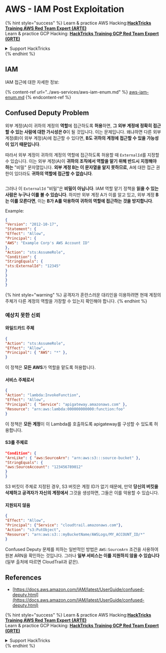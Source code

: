 # AWS - IAM Post Exploitation

{% hint style="success" %}
Learn & practice AWS Hacking:<img src="../../../.gitbook/assets/image (1) (1) (1) (1).png" alt="" data-size="line">[**HackTricks Training AWS Red Team Expert (ARTE)**](https://training.hacktricks.xyz/courses/arte)<img src="../../../.gitbook/assets/image (1) (1) (1) (1).png" alt="" data-size="line">\
Learn & practice GCP Hacking: <img src="../../../.gitbook/assets/image (2) (1).png" alt="" data-size="line">[**HackTricks Training GCP Red Team Expert (GRTE)**<img src="../../../.gitbook/assets/image (2) (1).png" alt="" data-size="line">](https://training.hacktricks.xyz/courses/grte)

<details>

<summary>Support HackTricks</summary>

* Check the [**subscription plans**](https://github.com/sponsors/carlospolop)!
* **Join the** 💬 [**Discord group**](https://discord.gg/hRep4RUj7f) or the [**telegram group**](https://t.me/peass) or **follow** us on **Twitter** 🐦 [**@hacktricks\_live**](https://twitter.com/hacktricks_live)**.**
* **Share hacking tricks by submitting PRs to the** [**HackTricks**](https://github.com/carlospolop/hacktricks) and [**HackTricks Cloud**](https://github.com/carlospolop/hacktricks-cloud) github repos.

</details>
{% endhint %}

## IAM

IAM 접근에 대한 자세한 정보:

{% content-ref url="../aws-services/aws-iam-enum.md" %}
[aws-iam-enum.md](../aws-services/aws-iam-enum.md)
{% endcontent-ref %}

## Confused Deputy Problem

외부 계정(A)이 귀하의 계정의 **역할**에 접근하도록 **허용**하면, **그 외부 계정에 정확히 접근할 수 있는 사람에 대한 가시성은 0**이 될 것입니다. 이는 문제입니다. 왜냐하면 다른 외부 계정(B)이 외부 계정(A)에 접근할 수 있다면, **B도 귀하의 계정에 접근할 수 있을 가능성이 있기 때문입니다**.

따라서 외부 계정이 귀하의 계정의 역할에 접근하도록 허용할 때 `ExternalId`를 지정할 수 있습니다. 이는 외부 계정(A)이 **귀하의 조직에서 역할을 맡기 위해 반드시 지정해야 하는** "비밀" 문자열입니다. **외부 계정 B는 이 문자열을 알지 못하므로**, A에 대한 접근 권한이 있더라도 **귀하의 역할에 접근할 수 없습니다**.

<figure><img src="../../../.gitbook/assets/image (95).png" alt=""><figcaption></figcaption></figure>

그러나 이 `ExternalId` "비밀"은 **비밀이 아닙니다**. IAM 역할 맡기 정책을 **읽을 수 있는 사람은 누구나 이를 볼 수 있습니다**. 하지만 외부 계정 A가 이를 알고 있고, 외부 계정 **B는 이를 모른다면**, 이는 **B가 A를 악용하여 귀하의 역할에 접근하는 것을 방지합니다**.

Example:
```json
{
"Version": "2012-10-17",
"Statement": {
"Effect": "Allow",
"Principal": {
"AWS": "Example Corp's AWS Account ID"
},
"Action": "sts:AssumeRole",
"Condition": {
"StringEquals": {
"sts:ExternalId": "12345"
}
}
}
}
```
{% hint style="warning" %}
공격자가 혼란스러운 대리인을 이용하려면 현재 계정의 주체가 다른 계정의 역할을 가장할 수 있는지 확인해야 합니다.
{% endhint %}

### 예상치 못한 신뢰

#### 와일드카드 주체
```json
{
"Action": "sts:AssumeRole",
"Effect": "Allow",
"Principal": { "AWS": "*" },
}
```
이 정책은 **모든 AWS**가 역할을 맡도록 허용합니다.

#### 서비스 주체로서
```json
{
"Action": "lambda:InvokeFunction",
"Effect": "Allow",
"Principal": { "Service": "apigateway.amazonaws.com" },
"Resource": "arn:aws:lambda:000000000000:function:foo"
}
```
이 정책은 **모든 계정**이 이 Lambda를 호출하도록 apigateway를 구성할 수 있도록 허용합니다.

#### S3를 주체로
```json
"Condition": {
"ArnLike": { "aws:SourceArn": "arn:aws:s3:::source-bucket" },
"StringEquals": {
"aws:SourceAccount": "123456789012"
}
}
```
S3 버킷이 주체로 지정된 경우, S3 버킷은 계정 ID가 없기 때문에, 만약 **당신의 버킷을 삭제하고 공격자가 자신의 계정에서** 그것을 생성하면, 그들은 이를 악용할 수 있습니다.

#### 지원되지 않음
```json
{
"Effect": "Allow",
"Principal": {"Service": "cloudtrail.amazonaws.com"},
"Action": "s3:PutObject",
"Resource": "arn:aws:s3:::myBucketName/AWSLogs/MY_ACCOUNT_ID/*"
}
```
Confused Deputy 문제를 피하는 일반적인 방법은 `AWS:SourceArn` 조건을 사용하여 원본 ARN을 확인하는 것입니다. 그러나 **일부 서비스는 이를 지원하지 않을 수 있습니다** (일부 출처에 따르면 CloudTrail과 같은).

## References

* [https://docs.aws.amazon.com/IAM/latest/UserGuide/confused-deputy.html](https://docs.aws.amazon.com/IAM/latest/UserGuide/confused-deputy.html)

{% hint style="success" %}
Learn & practice AWS Hacking:<img src="../../../.gitbook/assets/image (1) (1) (1) (1).png" alt="" data-size="line">[**HackTricks Training AWS Red Team Expert (ARTE)**](https://training.hacktricks.xyz/courses/arte)<img src="../../../.gitbook/assets/image (1) (1) (1) (1).png" alt="" data-size="line">\
Learn & practice GCP Hacking: <img src="../../../.gitbook/assets/image (2) (1).png" alt="" data-size="line">[**HackTricks Training GCP Red Team Expert (GRTE)**<img src="../../../.gitbook/assets/image (2) (1).png" alt="" data-size="line">](https://training.hacktricks.xyz/courses/grte)

<details>

<summary>Support HackTricks</summary>

* Check the [**subscription plans**](https://github.com/sponsors/carlospolop)!
* **Join the** 💬 [**Discord group**](https://discord.gg/hRep4RUj7f) or the [**telegram group**](https://t.me/peass) or **follow** us on **Twitter** 🐦 [**@hacktricks\_live**](https://twitter.com/hacktricks_live)**.**
* **Share hacking tricks by submitting PRs to the** [**HackTricks**](https://github.com/carlospolop/hacktricks) and [**HackTricks Cloud**](https://github.com/carlospolop/hacktricks-cloud) github repos.

</details>
{% endhint %}
